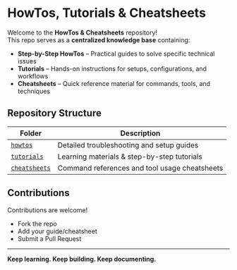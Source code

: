 # HowTos, Tutorials & Cheatsheets
Welcome to the **HowTos & Cheatsheets** repository!  
This repo serves as a **centralized knowledge base** containing:
- **Step-by-Step HowTos** – Practical guides to solve specific technical issues  
- **Tutorials** – Hands-on instructions for setups, configurations, and workflows  
- **Cheatsheets** – Quick reference material for commands, tools, and techniques  

## Repository Structure
| Folder                                                              | Description                                                     |
|---------------------------------------------------------------------|-----------------------------------------------------------------|
| [`howtos`](https://github.com/Sab0x1D/howtos/tree/main/howtos)               | Detailed troubleshooting and setup guides                       |  
| [`tutorials`](https://github.com/sab0x1d/howtos/tree/main/tutorials)         | Learning materials & step-by-step tutorials                     |  
| [`cheatsheets`](https://github.com/sab0x1d/howtos/tree/main/cheatsheets)     | Command references and tool usage cheatsheets                   |  

## Contributions
Contributions are welcome!  
- Fork the repo  
- Add your guide/cheatsheet  
- Submit a Pull Request  

---
**Keep learning. Keep building. Keep documenting.**
